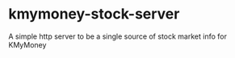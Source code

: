 # kmymoney-stock-server
A simple http server to be a single source of stock market info for KMyMoney
